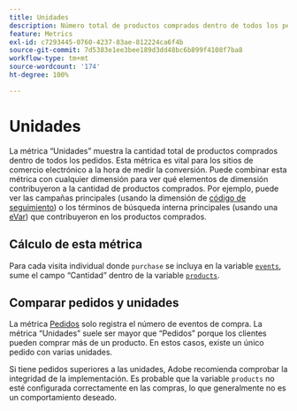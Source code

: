 ```yaml
---
title: Unidades
description: Número total de productos comprados dentro de todos los pedidos.
feature: Metrics
exl-id: c7293445-0760-4237-83ae-812224ca6f4b
source-git-commit: 7d5383e1ee3bee189d3dd48bc6b899f4108f7ba8
workflow-type: tm+mt
source-wordcount: '174'
ht-degree: 100%

---
```


# Unidades

La métrica “Unidades” muestra la cantidad total de productos comprados dentro de todos los pedidos. Esta métrica es vital para los sitios de comercio electrónico a la hora de medir la conversión. Puede combinar esta métrica con cualquier dimensión para ver qué elementos de dimensión contribuyeron a la cantidad de productos comprados. Por ejemplo, puede ver las campañas principales (usando la dimensión de [código de seguimiento](../dimensions/tracking-code.md)) o los términos de búsqueda interna principales (usando una [eVar](../dimensions/evar.md)) que contribuyeron en los productos comprados.

## Cálculo de esta métrica

Para cada visita individual donde `purchase` se incluya en la variable [`events`](/help/implement/vars/page-vars/events/events-overview.md), sume el campo “Cantidad” dentro de la variable [`products`](/help/implement/vars/page-vars/products.md).

## Comparar pedidos y unidades

La métrica [Pedidos](orders.md) solo registra el número de eventos de compra. La métrica “Unidades” suele ser mayor que “Pedidos” porque los clientes pueden comprar más de un producto. En estos casos, existe un único pedido con varias unidades.

Si tiene pedidos superiores a las unidades, Adobe recomienda comprobar la integridad de la implementación. Es probable que la variable `products` no esté configurada correctamente en las compras, lo que generalmente no es un comportamiento deseado.
